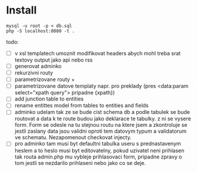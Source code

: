 # Install

```
mysql -u root -p < db.sql
php -S localhost:8080 -t .
```

todo:
  - [ ] v xsl templatech umoznit modifikovat headers abych mohl treba srat textovy output jako api nebo rss
  - [ ] generovat adminko
  - [ ] rekurzivni routy
  - [ ] parametrizovane routy +
  - [ ] parametrizovane datove templaty napr. pro preklady (pres <data:param select="xpath query"> pripadne {xpath})
  - [ ] add junction table to entities
  - [ ] rename entittes model from tables to entities and fields
  - [ ] adminko udelam tak ze se bude cist schema db a podle tabulek se bude routovat a data k te route budou jako deklarace te tabulky. z ni se vysere form. Form se odesle na tu stejnou routu  na ktere jsem a zkontroluje se jestli zaslany data jsou validni oproti tem datovym typum a validatorum ve schematu. Nezapomenout checkovat injecty.
  - [ ] pro adminko tam musi byt defaultni tabulka useru s prednastavenym heslem a to heslo musi byt editovatelny, pokud uzivatel neni prihlasen tak routa admin.php mu vybleje prihlasovaci form, pripadne zpravy o tom jestli se nezdarilo prihlaseni nebo jako co se deje.
